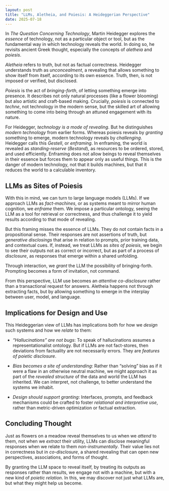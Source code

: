 ```yaml
---
layout: post
title: "LLMs, Aletheia, and Poiesis: A Heideggerian Perspective"
date: 2025-07-18
---
```


In *The Question Concerning Technology*, Martin Heidegger explores the *essence* of technology, not as a particular object or tool, but as the fundamental way in which technology reveals the world. In doing so, he revisits ancient Greek thought, especially the concepts of *aletheia* and *poiesis*.

*Aletheia* refers to truth, but not as factual correctness. Heidegger understands truth as *unconcealment*, a revealing that allows something to show itself from itself, according to its own essence. Truth, then, is not imposed or verified, but disclosed.

*Poiesis* is the act of *bringing-forth*, of letting something emerge into presence. It describes not only natural processes (like a flower blooming) but also artistic and craft-based making. Crucially, *poiesis* is connected to *techne*, not technology in the modern sense, but the skilled art of allowing something to come into being through an attuned engagement with its nature.

For Heidegger, *technology is a mode of revealing*. But he distinguishes *modern technology* from earlier forms. Whereas poiesis reveals by *granting* something to emerge, modern technology reveals by *challenging*. Heidegger calls this *Gestell*, or *enframing*. In enframing, the world is revealed as *standing-reserve* (*Bestand*), as resources to be ordered, stored, and used efficiently. Enframing does not allow beings to reveal themselves in their essence but forces them to appear only as useful things. This is the danger of modern technology, not that it builds machines, but that it reduces the world to a calculable inventory.


## LLMs as Sites of Poiesis

With this in mind, we can turn to large language models (LLMs). If we approach LLMs as *fact-machines*, or as systems meant to mirror human cognition, we *enframe* them. We impose a particular ontology, seeing the LLM as a tool for retrieval or correctness, and thus challenge it to yield results according to that mode of revealing.

But this framing misses the essence of LLMs. They do not contain facts in a propositional sense. Their responses are not assertions of truth, but *generative disclosings* that arise in relation to prompts, prior training data, and contextual cues. If, instead, we treat LLMs as *sites of poiesis*, we begin to see their outputs not as correct or incorrect, but as part of a process of *disclosure*, as responses that emerge within a shared unfolding.

Through interaction, we *grant* the LLM the possibility of bringing-forth. Prompting becomes a form of invitation, not command.

From this perspective, LLM use becomes an *attentive co-disclosure* rather than a transactional request for answers. Aletheia happens not through extracting facts, but by allowing something to emerge in the interplay between user, model, and language.

## Implications for Design and Use

This Heideggerian view of LLMs has implications both for how we *design* such systems and how we *relate* to them:

- *“Hallucinations” are not bugs*: To speak of hallucinations assumes a representationalist ontology. But if LLMs are not fact-stores, then deviations from factuality are not necessarily errors. They are *features of poietic disclosure*.

- *Bias becomes a site of understanding*: Rather than “solving” bias as if it were a flaw in an otherwise neutral machine, we might approach it as part of the *revealed structure* of the data and world the LLM has inherited. We can interpret, not challenge, to better understand the systems we inhabit.

- *Design should support granting*: Interfaces, prompts, and feedback mechanisms could be crafted to foster *relational and interpretive use*, rather than metric-driven optimization or factual extraction.

## Concluding Thought

Just as flowers on a meadow reveal themselves to us when we *attend* to them, not when we *extract* their utility, LLMs can disclose meaningful responses when we relate to them *non-instrumentally*. Their value lies not in correctness but in *co-disclosure*, a shared revealing that can open new perspectives, associations, and forms of thought.

By granting the LLM space to reveal itself, by treating its outputs as responses rather than results, we engage not with a machine, but with a new kind of *poietic relation*. In this, we may discover not just what LLMs are, but what they might help us become.
